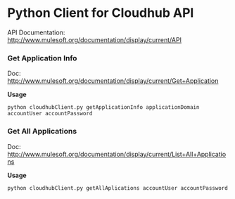 # Python Client for Cloudhub API

API Documentation: http://www.mulesoft.org/documentation/display/current/API

### Get Application Info

Doc: http://www.mulesoft.org/documentation/display/current/Get+Application

**Usage** 
```
python cloudhubClient.py getApplicationInfo applicationDomain accountUser accountPassword
```

### Get All Applications

Doc: http://www.mulesoft.org/documentation/display/current/List+All+Applications

**Usage** 
```
python cloudhubClient.py getAllAplications accountUser accountPassword
```
